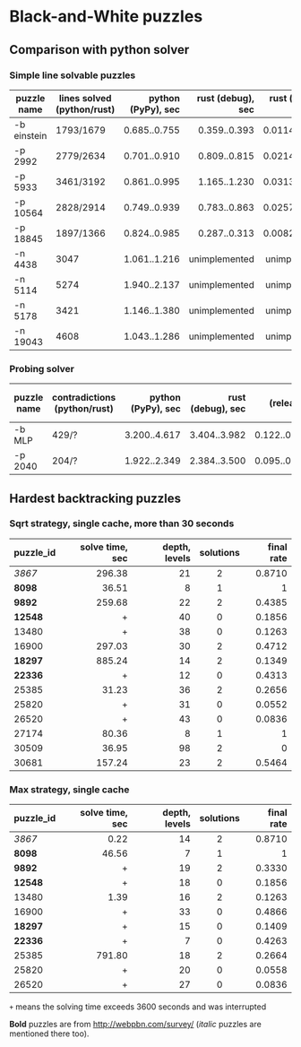 # Black-and-White puzzles

## Comparison with python solver

### Simple line solvable puzzles

| puzzle name | lines solved (python/rust) | python (PyPy), sec | rust (debug), sec | rust (release), sec | gain, times |
|-------------|----------------------------|-------------------:|------------------:|--------------------:|:-----------:|
| -b einstein | 1793/1679                  | 0.685..0.755       | 0.359..0.393      | 0.0114..0.0127      | 54..66      |
| -p 2992     | 2779/2634                  | 0.701..0.910       | 0.809..0.815      | 0.0214..0.0277      | 25..42      |
| -p 5933     | 3461/3192                  | 0.861..0.995       | 1.165..1.230      | 0.0313..0.0427      | 20..32      |
| -p 10564    | 2828/2914                  | 0.749..0.939       | 0.783..0.863      | 0.0257..0.0305      | 25..36      |
| -p 18845    | 1897/1366                  | 0.824..0.985       | 0.287..0.313      | 0.0082..0.0116      | 71..120     |
| -n 4438     | 3047                       | 1.061..1.216       | unimplemented     | unimplemented       | N/A         |
| -n 5114     | 5274                       | 1.940..2.137       | unimplemented     | unimplemented       | N/A         |
| -n 5178     | 3421                       | 1.146..1.380       | unimplemented     | unimplemented       | N/A         |
| -n 19043    | 4608                       | 1.043..1.286       | unimplemented     | unimplemented       | N/A         |


### Probing solver

| puzzle name | contradictions (python/rust) | python (PyPy), sec | rust (debug), sec | rust (release), sec | gain, times |
|-------------|------------------------------|-------------------:|------------------:|--------------------:|:-----------:|
| -b MLP      | 429/?                        | 3.200..4.617       | 3.404..3.982      | 0.122..0.162        | 19..38      |
| -p 2040     | 204/?                        | 1.922..2.349       | 2.384..3.500      | 0.095..0.124        | 15..25      |



## Hardest backtracking puzzles

### Sqrt strategy, single cache, more than 30 seconds

| puzzle_id | solve time, sec | depth, levels | solutions | final rate |
|-----------|----------------:|--------------:|:---------:|-----------:|
| _3867_    | 296.38          | 21            | 2         | 0.8710     |
| **8098**  | 36.51           | 8             | 1         | 1          |
| **9892**  | 259.68          | 22            | 2         | 0.4385     |
| **12548** | +               | 40            | 0         | 0.1856     |
| 13480     | +               | 38            | 0         | 0.1263     | FIXME: why starting rate r=12.68 in Python?
| 16900     | 297.03          | 30            | 2         | 0.4712     | FIXME: why starting rate r=48.06 in Python?
| **18297** | 885.24          | 14            | 2         | 0.1349     |
| **22336** | +               | 12            | 0         | 0.4313     |
| 25385     | 31.23           | 36            | 2         | 0.2656     | FIXME: Sometimes it solves for hours.
| 25820     | +               | 31            | 0         | 0.0552     |
| 26520     | +               | 43            | 0         | 0.0836     |
| 27174     | 80.36           | 8             | 1         | 1          |
| 30509     | 36.95           | 98            | 2         | 0          |
| 30681     | 157.24          | 23            | 2         | 0.5464     |

### Max strategy, single cache

| puzzle_id | solve time, sec | depth, levels | solutions | final rate |
|-----------|----------------:|--------------:|:---------:|-----------:|
| _3867_    | 0.22            | 14            | 2         | 0.8710     |
| **8098**  | 46.56           | 7             | 1         | 1          |
| **9892**  | +               | 19            | 2         | 0.3330     |
| **12548** | +               | 18            | 0         | 0.1856     |
| 13480     | 1.39            | 16            | 2         | 0.1263     |
| 16900     | +               | 33            | 0         | 0.4866     |
| **18297** | +               | 15            | 0         | 0.1409     |
| **22336** | +               | 7             | 0         | 0.4263     |
| 25385     | 791.80          | 18            | 2         | 0.2664     |
| 25820     | +               | 20            | 0         | 0.0558     |
| 26520     | +               | 27            | 0         | 0.0836     |


`+` means the solving time exceeds 3600 seconds and was interrupted

**Bold** puzzles are from http://webpbn.com/survey/ (_italic_ puzzles are mentioned there too).
